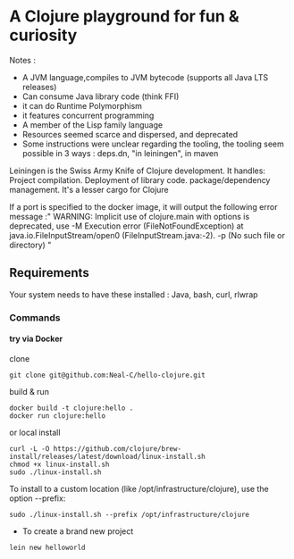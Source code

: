 # A Clojure playground for fun & curiosity

Notes : 
- A JVM language,compiles to JVM bytecode (supports all Java LTS releases)
- Can consume Java library code (think FFI)
- it can do Runtime Polymorphism
- it features concurrent programming
- A member of the Lisp family language
- Resources seemed scarce and dispersed, and deprecated
- Some instructions were unclear regarding the tooling, the tooling seem possible in 3 ways : deps.dn, "in leiningen", in maven

Leiningen is the Swiss Army Knife of Clojure development. It handles:
Project compilation. Deployment of library code. package/dependency management.
It's a lesser cargo for Clojure

If a port is specified to the docker image, it will output
the following error message :" WARNING: Implicit use of clojure.main with options is deprecated, use -M
Execution error (FileNotFoundException) at java.io.FileInputStream/open0 (FileInputStream.java:-2).
-p (No such file or directory) "


## Requirements
Your system needs to have these installed : Java, bash, curl, rlwrap

### Commands

#### try via Docker

clone


```shell
git clone git@github.com:Neal-C/hello-clojure.git
```

build & run


```shell
docker build -t clojure:hello .
docker run clojure:hello
```

or local install 

```shell
curl -L -O https://github.com/clojure/brew-install/releases/latest/download/linux-install.sh
chmod +x linux-install.sh
sudo ./linux-install.sh
```
To install to a custom location (like /opt/infrastructure/clojure), use the option --prefix:
```shell
sudo ./linux-install.sh --prefix /opt/infrastructure/clojure
```

- To create a brand new project

```shell
lein new helloworld
```

